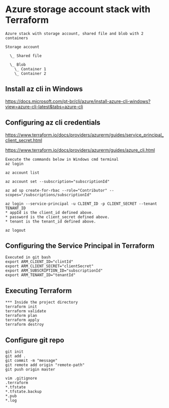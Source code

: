 # Azure storage account stack with Terraform
```
Azure stack with storage account, shared file and blob with 2 containers

Storage account

  \_ Shared file

  \_ Blob
    \_ Container 1
    \_ Container 2
```


## Install az cli in Windows
https://docs.microsoft.com/pt-br/cli/azure/install-azure-cli-windows?view=azure-cli-latest&tabs=azure-cli


## Configuring az cli credentials
https://www.terraform.io/docs/providers/azurerm/guides/service_principal_client_secret.html

https://www.terraform.io/docs/providers/azurerm/guides/azure_cli.html

```
Execute the commands below in Windows cmd terminal
az login

az account list

az account set --subscription="subscriptionId"

az ad sp create-for-rbac --role="Contributor" --scopes="/subscriptions/subscriptionId"

az login --service-principal -u CLIENT_ID -p CLIENT_SECRET --tenant TENANT_ID
* appId is the client_id defined above.
* password is the client_secret defined above.
* tenant is the tenant_id defined above.

az logout
```

## Configuring the Service Principal in Terraform
```
Executed in git bash
export ARM_CLIENT_ID="clintId"
export ARM_CLIENT_SECRET="clientSecret"
export ARM_SUBSCRIPTION_ID="subscriptionId"
export ARM_TENANT_ID="tenantId"
```

## Executing Terraform
```
*** Inside the project directory
terraform init
terraform validate
terraform plan
terraform apply
terraform destroy
```

## Configure git repo
```
git init
git add .
git commit -m "message"
git remote add origin "remote-path"
git push origin master

vim .gitignore
.terraform
*.tfstate
*.tfstate.backup
*.pub
*.log
```